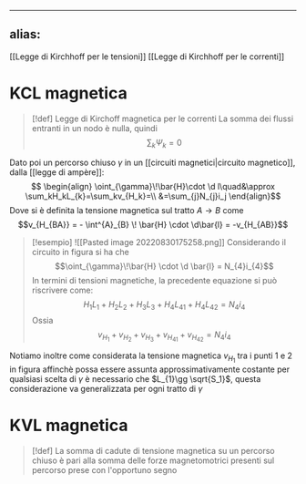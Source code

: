 
---
alias: 
---

[[Legge di Kirchhoff per le tensioni]]
[[Legge di Kirchhoff per le correnti]] 
# KCL magnetica
>[!def] Legge di Kirchoff magnetica per le correnti 
>La somma dei flussi entranti in un nodo è nulla, quindi
>$$\sum_{k} \Psi_{k}= 0$$

Dato poi un percorso chiuso $\gamma$ in un [[circuiti magnetici|circuito magnetico]], dalla [[legge di ampère]]:
$$
\begin{align}
\oint_{\gamma}\!\bar{H}\cdot \d l\quad&\approx \sum_kH_kL_{k}=\sum_kv_{H_k}=\\
&=\sum_{j}N_{j}i_j
\end{align}$$
Dove si è definita la tensione magnetica sul tratto $A \to B$ come
$$v_{H_{BA}} = - \int^{A}_{B} \! \bar{H} \cdot \d\bar{l} = -v_{H_{AB}}$$


>[!esempio]
>![[Pasted image 20220830175258.png]]
>Considerando il circuito in figura si ha che
>$$\oint_{\gamma}\!\bar{H} \cdot \d \bar{l} = N_{4}i_{4}$$
>In termini di tensioni magnetiche, la precedente equazione si può riscrivere come:
>$$H_1L_{1}+ H_{2}L_{2}+H_{3}L_{3}+H_{4}L_{41} + H_{4}L_{42} = N_4i_4$$
>Ossia 
>$$v_{H_1}+v_{H_2}+v_{H_3}+v_{H_{41}}+v_{H_{42}} = N_4i_4$$

Notiamo inoltre come considerata la tensione magnetica $v_{H_1}$ tra i punti 1 e 2 in figura affinchè possa essere assunta approssimativamente costante per qualsiasi scelta di $\gamma$ è necessario che $L_{1}\gg \sqrt{S_1}$, questa considerazione va generalizzata per ogni tratto di $\gamma$


# KVL magnetica
>[!def]
>La somma di cadute di tensione magnetica su un percorso chiuso è pari alla somma delle forze magnetomotrici presenti sul percorso prese con l'opportuno segno

